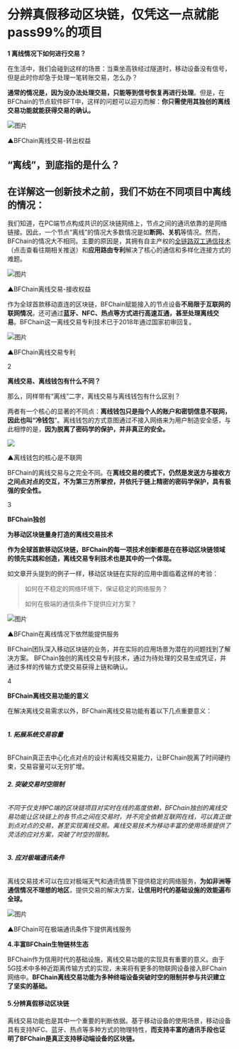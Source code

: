 # 分辨真假移动区块链，仅凭这一点就能pass99%的项目

**1  离线情况下如何进行交易？** 

在生活中，我们会碰到这样的场景：当乘坐高铁经过隧道时，移动设备没有信号，但是此时你却急于处理一笔转账交易，怎么办？

**通常的情况是，因为没办法处理交易，只能等到信号恢复再进行处理**。但是，在BFChain的节点软件BFT中，这样的问题可以迎刃而解：**你只需使用其独创的离线交易功能就能获得交易的确认。**

![图片](image/07-01.gif)

▲BFChain离线交易-转出权益

## 

## **“离线”，到底指的是什么？**

## 在详解这一创新技术之前，我们不妨在不同项目中离线的情况：

我们知道，在PC端节点构成共识的区块链网络上，节点之间的通讯依靠的是网络链接。因此，一个节点“离线”的情况大多数情况是如**断网、关机**等情况。然而，BFChain的情况大不相同。主要的原因是，其拥有自主产权的[全链路双工通信技术](http://mp.weixin.qq.com/s?__biz=MzU3NDc0Nzg4Nw==&mid=2247484456&idx=1&sn=27c7e60a520428e5141813d1966f9f4f&chksm=fd2ce1a8ca5b68be398e27bb6a8fcd79e441cd31b23ad376e85006fd76b23ff1fc39080d3132&scene=21#wechat_redirect)（点击查看往期相关推送）和**应用路由专利**解决了核心的通信和多样化连接方式的难题。

![图片](image/07-02.gif)

▲BFChain离线交易-接收权益

作为全球首款移动直连的区块链，BFChain赋能接入的节点设备**不局限于互联网的联网情况**，还可通过**蓝牙、NFC、热点等方式进行高速互通，甚至处理离线交易**。BFChain这一离线交易专利技术已于2018年通过国家初审回复。

![图片](image/07-03.jpg)

▲BFChain离线交易专利

2

   **离线交易、离线钱包有什么不同？** 

那么，同样带有“离线”二字，离线交易与离线钱包有什么区别？

两者有一个核心的显著的不同点：**离线钱包只是指个人的账户和密钥信息不联网，因此也叫“冷钱包**”。离线钱包的方式意图通过不接入网络来为用户制造安全感，与此相悖的是，**因为脱离了密码学的保护，并非真正的安全。**

![](image/07-04.webp)

▲离线钱包的核心是不联网

BFChain的离线交易与之完全不同。在**离线交易的模式下，仍然是发送方与接收方之间点对点的交互，不为第三方所掌控，并依托于链上精密的密码学保护，具有极强的安全性。**

3

  **BFChain独创**

**为移动区块链量身打造的离线交易技术** 

**作为全球首款移动区块链，BFChain的每一项技术创新都是在在移动区块链领域的领先实践和创造，离线交易专利技术也是其中的一个体现。**

如文章开头提到的例子一样，移动区块链在实际的应用中面临着这样的考验：

> 如何在不稳定的网络环境下，保证稳定的网络服务？
> 
> 如何在极端的通信条件下提供应对方案？

![图片](image/07-05.webp)

▲BFChain在离线情况下依然能提供服务

BFChain团队深入移动区块链的业务，并在实际的应用场景为潜在的问题找到了解决方案。 BFChain独创的离线交易专利技术，通过为待处理的交易生成凭证，并通过多样的传输方式使交易获得上链和确认。

4

  **BFChain离线交易功能的意义** 

在解决离线交易需求以外，BFChain离线交易功能有着以下几点重要意义：

###### 

###### **1. 拓展系统交易容量**

BFChain真正去中心化点对点的设计和离线交易能力，让BFChain脱离了时间硬约束，交易容量可以无穷扩增。

###### **2. 突破交易时空限制**

###### 不同于仅支持PC端的区块链项目对实时在线的高度依赖，BFChain独创的离线交易功能让区块链上的各节点之间在交易时，并不完全依赖互联网在线，可以真正做到点对点的交易，甚至实现离线交易。离线交易技术为移动丰富的使用场景提供了灵活的应对方案，突破了时空的限制。

###### **3. 应对极端通讯条件**

离线交易技术可以在应对极端天气和通讯情景下提供稳定的网络服务，**为如非洲等通信情况不理想的地区**，提供交易的解决方案，**让信用时代的基础设施的效能遍布全球。**

![图片](image/07-06.webp)

▲BFChain可在极端通讯条件下提供离线服务

**4.丰富BFChain生物链林生态**

BFChain作为信用时代的基础设施，离线交易功能的实现具有重要的意义。由于5G技术中多种近距离传输方式的实现，未来将有更多的物联网设备接入BFChain网络中。**BFChain离线交易功能为多种终端设备突破时空的限制并参与共识建立了坚实的基础。**

#### **5.分辨真假移动区块链**

离线交易功能也是其中一个重要的判断依据。基于移动设备的使用场景，移动设备具有支持NFC、蓝牙、热点等多种方式的物理特性，**而支持丰富的通讯手段也证明了BFChain是真正支持移动端设备的区块链。**
